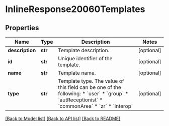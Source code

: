 # InlineResponse20060Templates

## Properties
Name | Type | Description | Notes
------------ | ------------- | ------------- | -------------
**description** | **str** | Template description. | [optional] 
**id** | **str** | Unique identifier of the template. | [optional] 
**name** | **str** | Template name. | [optional] 
**type** | **str** | Template type.  The value of this field can be one of the following:  * &#x60;user&#x60;  * &#x60;group&#x60;  * &#x60;autReceptionist&#x60;  * &#x60;commonArea&#x60;  * &#x60;zr&#x60;  * &#x60;interop&#x60;  | [optional] 

[[Back to Model list]](../README.md#documentation-for-models) [[Back to API list]](../README.md#documentation-for-api-endpoints) [[Back to README]](../README.md)

